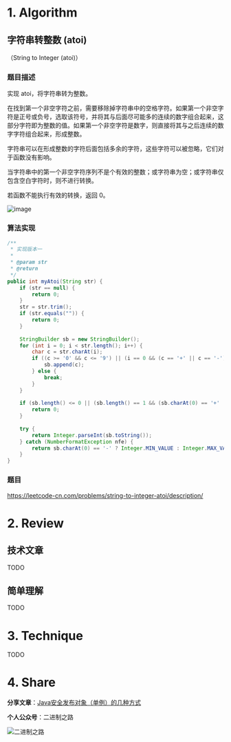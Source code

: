 # 1. Algorithm

## 字符串转整数 (atoi)

（String to Integer (atoi)）

### 题目描述

实现 atoi，将字符串转为整数。

在找到第一个非空字符之前，需要移除掉字符串中的空格字符。如果第一个非空字符是正号或负号，选取该符号，并将其与后面尽可能多的连续的数字组合起来，这部分字符即为整数的值。如果第一个非空字符是数字，则直接将其与之后连续的数字字符组合起来，形成整数。

字符串可以在形成整数的字符后面包括多余的字符，这些字符可以被忽略，它们对于函数没有影响。

当字符串中的第一个非空字符序列不是个有效的整数；或字符串为空；或字符串仅包含空白字符时，则不进行转换。

若函数不能执行有效的转换，返回 0。

![image](https://note.youdao.com/yws/public/resource/c590ee50585156111cc240ca1943cebf/xmlnote/EF1CCEC159D1432FAE993F54DB20BBC0/81365)

### 算法实现

```java
/**
 * 实现版本一
 * 
 * @param str
 * @return
 */
public int myAtoi(String str) {
	if (str == null) {
		return 0;
	}
	str = str.trim();
	if (str.equals("")) {
		return 0;
	}
	
	StringBuilder sb = new StringBuilder();
	for (int i = 0; i < str.length(); i++) {
		char c = str.charAt(i);
		if ((c >= '0' && c <= '9') || (i == 0 && (c == '+' || c == '-'))) {
			sb.append(c);
		} else {
			break;
		}
	}
	
	if (sb.length() <= 0 || (sb.length() == 1 && (sb.charAt(0) == '+' || sb.charAt(0) == '-'))) {
		return 0;
	}
	
	try {
		return Integer.parseInt(sb.toString());
	} catch (NumberFormatException nfe) {
		return sb.charAt(0) == '-' ? Integer.MIN_VALUE : Integer.MAX_VALUE;
	}
}
```

### 题目

https://leetcode-cn.com/problems/string-to-integer-atoi/description/

# 2. Review

## 技术文章

TODO

## 简单理解

TODO

# 3. Technique

TODO

# 4. Share

**分享文章**：[Java安全发布对象（单例）的几种方式](https://mp.weixin.qq.com/s/_I5cel_MizbHBWGLGhswfg)

**个人公众号**：二进制之路

![二进制之路](https://note.youdao.com/yws/public/resource/c590ee50585156111cc240ca1943cebf/xmlnote/021950D7D8FC4A8E91B08CDBD68547F2/80591)

